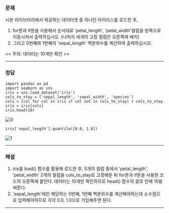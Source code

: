 ### 문제
시본 라이브러리에서 제공하는 데이터셋 중 하나인 아이리스를 로드한 후,
1) for문과 if문을 사용해서 순서대로 'petal_length', 'petal_width'컬럼을 왼쪽으로 이동시켜서 출력하십시오. (나머지 세개의 고정 컬럼은 오른쪽에 배치)
2) 그리고 0번째와 1번째의 'sepal_length' 백분위수를 계산하여 출력하십시오.

<< 주의: 데이터는 10개만 확인 >>
______________________________
### 정답
```
import pandas as pd
import seaborn as sns
iris = sns.load_dataset('iris')
cols_to_stay = ['sepal_length', 'sepal_width', 'species']
cols = [col for col in iris if col not in cols_to_stay] + cols_to_stay
iris = iris[cols]
iris.head(10)
```
![0](https://github.com/sejongsmarcle/2023_Autumn_DataAnalysisStudy/assets/128315452/0ced7df2-70b1-4dbd-99c0-df29f32d796b)


```
iris['sepal_length'].quantile([0.0, 1.0])
```
![1](https://github.com/sejongsmarcle/2023_Autumn_DataAnalysisStudy/assets/128315452/33387acd-b170-44c2-9196-4da473ba6df0)

_______________________________
### 해설
1) iris를 load() 함수를 활용해 로드한 후, 5개의 컬럼 중에서 'petal_length', 'petal_width' 2개의 컬럼을 cols_to_stay로 고정해둔 뒤
for문과 if문을 사용한 코드의 오른쪽에 붙인다. 데이터는 10개만 확인하므로 head() 함수의 괄호 안에 10을 써준다.
2) 'sepal_length'에만 해당하는 0번째, 1번째 백분위수를 계산해야하는데 소수점으로 입력해야하므로 각각 0.0, 1.0으로 기입해주면 된다.
________________________________
